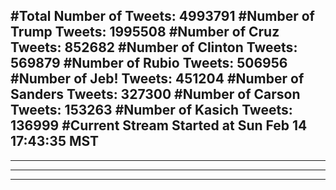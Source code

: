 #Total Number of Tweets: 4993791 
#Number of Trump Tweets: 1995508
#Number of Cruz Tweets: 852682
#Number of Clinton Tweets: 569879
#Number of Rubio Tweets: 506956
#Number of Jeb! Tweets: 451204
#Number of Sanders Tweets: 327300
#Number of Carson Tweets: 153263
#Number of Kasich Tweets: 136999
#Current Stream Started at Sun Feb 14 17:43:35 MST
---
---
---
---
